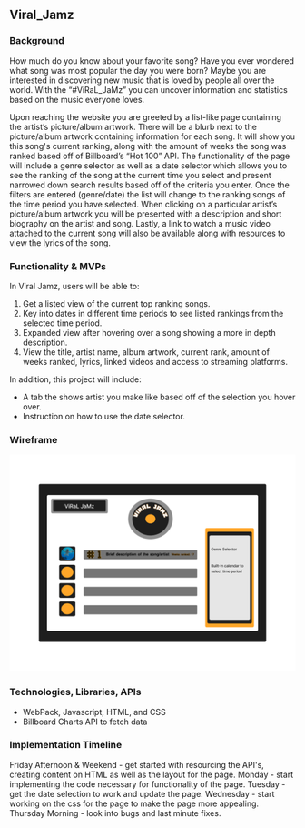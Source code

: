 ## Viral_Jamz

### **Background**

How much do you know about your favorite song? Have you ever wondered what song was most popular the day you were born? Maybe you are interested in discovering new music that is loved by people all over the world. With the “#ViRaL_JaMz” you can uncover information and statistics based on the music everyone loves.

Upon reaching the website you are greeted by a list-like page containing the artist’s picture/album artwork. There will be a blurb next to the picture/album artwork containing information for each song. It will show you this song's current ranking, along with the amount of weeks the song was ranked based off of Billboard’s “Hot 100” API. The functionality of the page will include a genre selector as well as a date selector which allows you to see the ranking of the song at the current time you select and present narrowed down search results based off of the criteria you enter. Once the filters are entered (genre/date) the list will change to the ranking songs of the time period you have selected. When clicking on a particular artist’s picture/album artwork you will be presented with a description and short biography on the artist and song. Lastly, a link to watch a music video attached to the current song will also be available along with resources to view the lyrics of the song.

### **Functionality & MVPs**

In Viral Jamz, users will be able to:

1. Get a listed view of the current top ranking songs.
2. Key into dates in different time periods to see listed rankings from the selected time period.
3. Expanded view after hovering over a song showing a more in depth description.
4. View the title, artist name, album artwork, current rank, amount of weeks ranked, lyrics, linked videos and access to streaming platforms.

In addition, this project will include:

- A tab the shows artist you make like based off of the selection you hover over.
- Instruction on how to use the date selector.

### **Wireframe**

![Figma image](./images/phonto%202.jpg)

### **Technologies, Libraries, APIs**

- WebPack, Javascript, HTML, and CSS
- Billboard Charts API to fetch data 

### **Implementation Timeline**

Friday Afternoon & Weekend - get started with resourcing the API's, creating content on HTML as well as the layout for the page.
Monday - start implementing the code necessary for functionality of the page.
Tuesday - get the date selection to work and update the page.
Wednesday - start working on the css for the page to make the page more appealing.
Thursday Morning - look into bugs and last minute fixes.